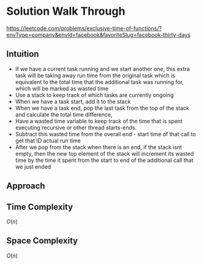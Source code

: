 # Solution Walk Through
https://leetcode.com/problems/exclusive-time-of-functions/?envType=company&envId=facebook&favoriteSlug=facebook-thirty-days

## Intuition
- if we have a current task running and we start another one, this extra task will be taking away run time from the original task which is equivalent to the total time that the additional task was running for, which will be marked as wasted time
- Use a stack to keep track of which tasks are currently ongoing 
- When we have a task start, add it to the stack
- When we have a task end, pop the last task from the top of the stack and calculate the total time difference,
- Have a wasted time variable to keep track of the time that is spent executing recursive or other thread starts-ends.
- Subtract this wasted time from the overall end - start time of that call to get that ID actual run time
- After we pop from the stack when there is an end, if the stack isnt empty, then the new top element of the stack will increment its wasted time by the time it spent from the start to end of the additional call that we just ended

## Approach

## Time Complexity
$O(n)$

## Space Complexity
$O(n)$



